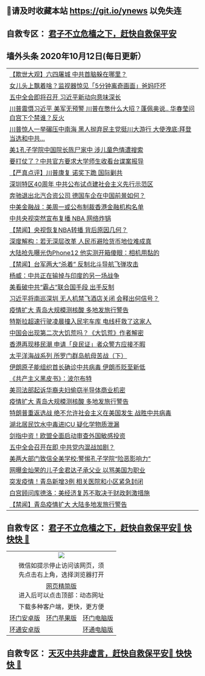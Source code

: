 ## 📩请及时收藏本站 https://git.io/ynews 以免失连</a>
## 自救专区： [君子不立危樯之下，赶快自救保平安 ](https://github.com/pwgy/td/blob/master/README.md)

## 墙外头条 2020年10月12日(每日更新）</a>

 <table>
<tr><td colspan="2" align="left"><a href="https://xdkiug.azureedge.net/?name=c1233129&key=krgexxuardvhjliu&from=gy2">【欺世大观】六四屠城 中共首脑躲在哪里？</a></td></tr>
<tr><td colspan="2" align="left"><a href="https://xdkiug.azureedge.net/?name=c1233100&key=krgexxuardvhjliu&from=gy2">女儿头上飘着啥？监视器惊见「5分钟离奇画面」爸妈吓坏</a></td></tr>
<tr><td colspan="2" align="left"><a href="https://xdkiug.azureedge.net/?name=c1233139&key=krgexxuardvhjliu&from=gy2">五中全会即将召开 习近平新动向意味深长</a></td></tr>
<tr><td colspan="2" align="left"><a href="https://xdkiug.azureedge.net/?name=c1233099&key=krgexxuardvhjliu&from=gy2">川普震慑习近平 美军无预警  川普在憋什么大招？蓬佩奥说.. 华春莹问白宫下个禁谁？反火</a></td></tr>
<tr><td colspan="2" align="left"><a href="https://xdkiug.azureedge.net/?name=c1233115&key=krgexxuardvhjliu&from=gy2">川普惊人一举碾压中南海 黑人抛弃民主党挺川大游行 大使洩底:拜登当选和中共...</a></td></tr>
<tr><td colspan="2" align="left"><a href="https://xdkiug.azureedge.net/?name=c1233119&key=krgexxuardvhjliu&from=gy2">美1孔子学院中国院长陈尸家中 涉儿童色情遭搜索</a></td></tr>
<tr><td colspan="2" align="left"><a href="https://xdkiug.azureedge.net/?name=c1233136&key=krgexxuardvhjliu&from=gy2">要打仗了？中共官方要求大学师生收看台谍案报导</a></td></tr>
<tr><td colspan="2" align="left"><a href="https://xdkiug.azureedge.net/?name=c1233134&key=krgexxuardvhjliu&from=gy2">【严真点评】川普康复 诺奖下跪 国际剿共</a></td></tr>
<tr><td colspan="2" align="left"><a href="https://xdkiug.azureedge.net/?name=c1233121&key=krgexxuardvhjliu&from=gy2">深圳特区40周年 中共公布试点建社会主义先行示范区</a></td></tr>
<tr><td colspan="2" align="left"><a href="https://xdkiug.azureedge.net/?name=c1233141&key=krgexxuardvhjliu&from=gy2">奔驰退出北汽合资公司 德国车企在中国前景如何？</a></td></tr>
<tr><td colspan="2" align="left"><a href="https://xdkiug.azureedge.net/?name=c1233123&key=krgexxuardvhjliu&from=gy2">中美金融战：美周一或公布制裁香港金融机构名单</a></td></tr>
<tr><td colspan="2" align="left"><a href="https://xdkiug.azureedge.net/?name=c1233126&key=krgexxuardvhjliu&from=gy2">中共央视突然宣布复播  NBA 网络炸锅</a></td></tr>
<tr><td colspan="2" align="left"><a href="https://xdkiug.azureedge.net/?name=c1233135&key=krgexxuardvhjliu&from=gy2">【禁闻】央视恢复NBA转播 背后原因几何？</a></td></tr>
<tr><td colspan="2" align="left"><a href="https://xdkiug.azureedge.net/?name=c1233124&key=krgexxuardvhjliu&from=gy2">深度解构：若无深层改革 人民币避险货币地位难成真</a></td></tr>
<tr><td colspan="2" align="left"><a href="https://xdkiug.azureedge.net/?name=c1233102&key=krgexxuardvhjliu&from=gy2">大陆抢先曝光伪Phone12 他实测开箱傻眼：相机用黏的</a></td></tr>
<tr><td colspan="2" align="left"><a href="https://xdkiug.azureedge.net/?name=c1233131&key=krgexxuardvhjliu&from=gy2">【禁闻】台军两大“杀着” 反制北斗导航飞弹攻击</a></td></tr>
<tr><td colspan="2" align="left"><a href="https://xdkiug.azureedge.net/?name=c1233133&key=krgexxuardvhjliu&from=gy2">杨威：中共正在输掉与印度的另一场战争</a></td></tr>
<tr><td colspan="2" align="left"><a href="https://xdkiug.azureedge.net/?name=c1233116&key=krgexxuardvhjliu&from=gy2">美看破中共“霸占”联合国手段 出手反制</a></td></tr>
<tr><td colspan="2" align="left"><a href="https://xdkiug.azureedge.net/?name=c1233109&key=krgexxuardvhjliu&from=gy2">习近平将南巡深圳 无人机禁飞酒店关闭 会释出何信号？</a></td></tr>
<tr><td colspan="2" align="left"><a href="https://xdkiug.azureedge.net/?name=c1233111&key=krgexxuardvhjliu&from=gy2">疫情扩大 青岛大规模测核酸 多地发旅行警告</a></td></tr>
<tr><td colspan="2" align="left"><a href="https://xdkiug.azureedge.net/?name=c1233138&key=krgexxuardvhjliu&from=gy2">特斯拉超速行驶凌晨撞入民宅车库 电线杆救了这家人</a></td></tr>
<tr><td colspan="2" align="left"><a href="https://xdkiug.azureedge.net/?name=c1233108&key=krgexxuardvhjliu&from=gy2">中国会出现第二次大饥荒吗？《大饥荒》作者解密</a></td></tr>
<tr><td colspan="2" align="left"><a href="https://xdkiug.azureedge.net/?name=c1233114&key=krgexxuardvhjliu&from=gy2">香港再现移民潮 申请「良民证」者众警方应接不暇</a></td></tr>
<tr><td colspan="2" align="left"><a href="https://xdkiug.azureedge.net/?name=c1233132&key=krgexxuardvhjliu&from=gy2">太平洋海战系列 所罗门群岛航母苦战（下）</a></td></tr>
<tr><td colspan="2" align="left"><a href="https://xdkiug.azureedge.net/?name=c1233120&key=krgexxuardvhjliu&from=gy2">伊朗原子能组织首长确诊中共病毒 伊朗币贬至新低</a></td></tr>
<tr><td colspan="2" align="left"><a href="https://xdkiug.azureedge.net/?name=c1233128&key=krgexxuardvhjliu&from=gy2">《共产主义黑皮书》：波尔布特</a></td></tr>
<tr><td colspan="2" align="left"><a href="https://xdkiug.azureedge.net/?name=c1233140&key=krgexxuardvhjliu&from=gy2">美司法部起诉华裔夫妇偷窃半导体商业机密</a></td></tr>
<tr><td colspan="2" align="left"><a href="https://xdkiug.azureedge.net/?name=c1233076&key=krgexxuardvhjliu&from=gy2">疫情扩大 青岛大规模测核酸 多地发旅行警告</a></td></tr>
<tr><td colspan="2" align="left"><a href="https://xdkiug.azureedge.net/?name=c1233098&key=krgexxuardvhjliu&from=gy2">特朗普重返选战 绝不允许社会主义在美国发生 战胜中共病毒</a></td></tr>
<tr><td colspan="2" align="left"><a href="https://xdkiug.azureedge.net/?name=c1233117&key=krgexxuardvhjliu&from=gy2">湖北居民饮水中毒进ICU 疑化学物质泄漏</a></td></tr>
<tr><td colspan="2" align="left"><a href="https://xdkiug.azureedge.net/?name=c1233118&key=krgexxuardvhjliu&from=gy2">剑指中资！欧盟全面启动审查外国敏感投资</a></td></tr>
<tr><td colspan="2" align="left"><a href="https://xdkiug.azureedge.net/?name=c1233147&key=krgexxuardvhjliu&from=gy2">五中全会召开在即 中共党内混战加剧？</a></td></tr>
<tr><td colspan="2" align="left"><a href="https://xdkiug.azureedge.net/?name=c1233137&key=krgexxuardvhjliu&from=gy2">美两大部门致信全美学校:警惕孔子学院“险恶影响力”</a></td></tr>
<tr><td colspan="2" align="left"><a href="https://xdkiug.azureedge.net/?name=c1233110&key=krgexxuardvhjliu&from=gy2">网曝金灿荣的儿子金君达子承父业 以骂美国为职业</a></td></tr>
<tr><td colspan="2" align="left"><a href="https://xdkiug.azureedge.net/?name=c1233107&key=krgexxuardvhjliu&from=gy2">突发疫情！青岛新增3例 相关医院和小区紧急封闭</a></td></tr>
<tr><td colspan="2" align="left"><a href="https://xdkiug.azureedge.net/?name=c1233122&key=krgexxuardvhjliu&from=gy2">白宫顾问库德洛：美经济复苏不取决于财政刺激措施</a></td></tr>
<tr><td colspan="2" align="left"><a href="https://xdkiug.azureedge.net/?name=c1233149&key=krgexxuardvhjliu&from=gy2">【禁闻】青岛疫情扩大 大陆多地发旅行警告</a></td></tr>

</table>

 ## 自救专区： [君子不立危樯之下，赶快自救保平安🍎 快快快 📩](https://github.com/pwgy/td/blob/master/README.md)
 
<table>
  <tr>
    <td colspan="3" align="center"><img src="https://cdn.jsdelivr.net/gh/opipe/up/oGate65.jpg"/></td>
  </tr>
  <tr>
    <td colspan="3" align="center">微信如提示停止访问该网页，须<br/>先点击右上角，选择浏览器打开</td>
  <tr>
  <tr>
    <td colspan="3" align="center"><a href="https://gitcdn.xyz/cdn/otiny/up/master/show005.htm">网页精简版</a><br/>进入后可以点击顶部：动态网址</td>
  </tr>
  <tr>
    <td colspan="3" align="center">下载多种客户端，更快，更方便</td>
  <tr>
  <tr>
    <td align="center"><a href="https://cdn.jsdelivr.net/gh/opipe/up/oGatea.apk">环门安卓版</a></td>
    <td align="center"><a href="https://x.co/odisk">环门苹果版</a></td>
    <td align="center"><a href="https://cdn.jsdelivr.net/gh/opipe/up/oGate.zip">环门电脑版</a></td>
  </tr>
  <tr>
    <td align="center"><a href="https://cdn.jsdelivr.net/gh/opipe/up/oPipe.apk">环通安卓版</a></td>
    <td align="center"></td>
    <td align="center"><a href="https://raw.githubusercontent.com/opipe/up/master/oPipe.zip">环通电脑版</a></td>
  </tr>
  
</table>


 ## 自救专区： [天灭中共非虚言，赶快自救保平安🍎 快快快 📩](https://github.com/pwgy/td/blob/master/README.md)
